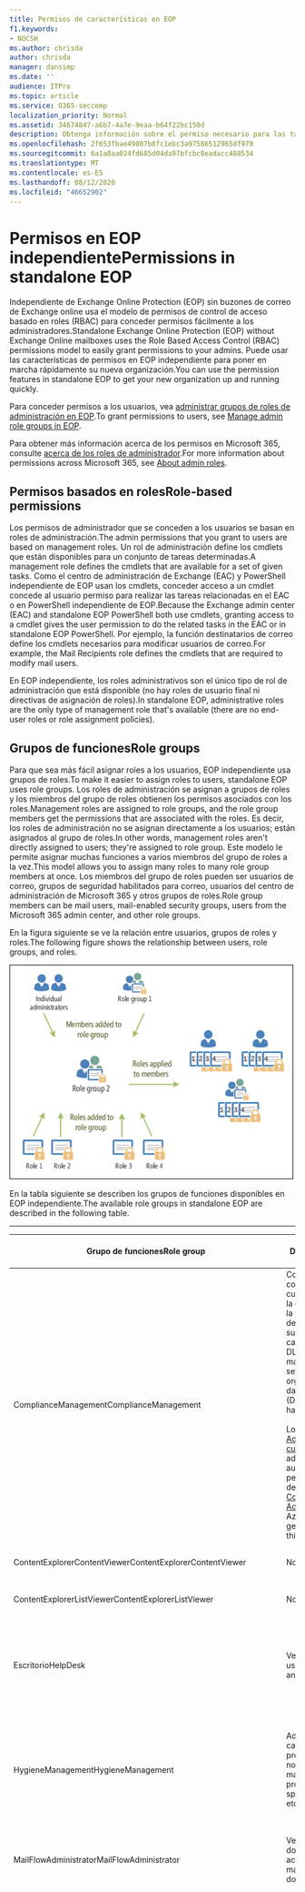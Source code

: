 ```yaml
---
title: Permisos de características en EOP
f1.keywords:
- NOCSH
ms.author: chrisda
author: chrisda
manager: dansimp
ms.date: ''
audience: ITPro
ms.topic: article
ms.service: O365-seccomp
localization_priority: Normal
ms.assetid: 34674847-a6b7-4a7e-9eaa-b64f22bc150d
description: Obtenga información sobre el permiso necesario para las tareas de la protección independiente de Exchange Online
ms.openlocfilehash: 2f653fbae49087b8fc1ebc3a97586512965df970
ms.sourcegitcommit: 6a1a8aa024fd685d04da97bfcbc8eadacc488534
ms.translationtype: MT
ms.contentlocale: es-ES
ms.lasthandoff: 08/12/2020
ms.locfileid: "46652902"
---
```

# <a name="permissions-in-standalone-eop"></a><span data-ttu-id="bda64-103">Permisos en EOP independiente</span><span class="sxs-lookup"><span data-stu-id="bda64-103">Permissions in standalone EOP</span></span>

<span data-ttu-id="bda64-104">Independiente de Exchange Online Protection (EOP) sin buzones de correo de Exchange online usa el modelo de permisos de control de acceso basado en roles (RBAC) para conceder permisos fácilmente a los administradores.</span><span class="sxs-lookup"><span data-stu-id="bda64-104">Standalone Exchange Online Protection (EOP) without Exchange Online mailboxes uses the Role Based Access Control (RBAC) permissions model to easily grant permissions to your admins.</span></span> <span data-ttu-id="bda64-105">Puede usar las características de permisos en EOP independiente para poner en marcha rápidamente su nueva organización.</span><span class="sxs-lookup"><span data-stu-id="bda64-105">You can use the permission features in standalone EOP to get your new organization up and running quickly.</span></span>

<span data-ttu-id="bda64-106">Para conceder permisos a los usuarios, vea [administrar grupos de roles de administración en EOP](manage-admin-role-group-permissions-in-eop.md).</span><span class="sxs-lookup"><span data-stu-id="bda64-106">To grant permissions to users, see [Manage admin role groups in EOP](manage-admin-role-group-permissions-in-eop.md).</span></span>

<span data-ttu-id="bda64-107">Para obtener más información acerca de los permisos en Microsoft 365, consulte [acerca de los roles de administrador](https://docs.microsoft.com/microsoft-365/admin/add-users/about-admin-roles).</span><span class="sxs-lookup"><span data-stu-id="bda64-107">For more information about permissions across Microsoft 365, see [About admin roles](https://docs.microsoft.com/microsoft-365/admin/add-users/about-admin-roles).</span></span>

## <a name="role-based-permissions"></a><span data-ttu-id="bda64-108">Permisos basados en roles</span><span class="sxs-lookup"><span data-stu-id="bda64-108">Role-based permissions</span></span>

<span data-ttu-id="bda64-109">Los permisos de administrador que se conceden a los usuarios se basan en roles de administración.</span><span class="sxs-lookup"><span data-stu-id="bda64-109">The admin permissions that you grant to users are based on management roles.</span></span> <span data-ttu-id="bda64-110">Un rol de administración define los cmdlets que están disponibles para un conjunto de tareas determinadas.</span><span class="sxs-lookup"><span data-stu-id="bda64-110">A management role defines the cmdlets that are available for a set of given tasks.</span></span> <span data-ttu-id="bda64-111">Como el centro de administración de Exchange (EAC) y PowerShell independiente de EOP usan los cmdlets, conceder acceso a un cmdlet concede al usuario permiso para realizar las tareas relacionadas en el EAC o en PowerShell independiente de EOP.</span><span class="sxs-lookup"><span data-stu-id="bda64-111">Because the Exchange admin center (EAC) and standalone EOP PowerShell both use cmdlets, granting access to a cmdlet gives the user permission to do the related tasks in the EAC or in standalone EOP PowerShell.</span></span> <span data-ttu-id="bda64-112">Por ejemplo, la función destinatarios de correo define los cmdlets necesarios para modificar usuarios de correo.</span><span class="sxs-lookup"><span data-stu-id="bda64-112">For example, the Mail Recipients role defines the cmdlets that are required to modify mail users.</span></span>

<span data-ttu-id="bda64-113">En EOP independiente, los roles administrativos son el único tipo de rol de administración que está disponible (no hay roles de usuario final ni directivas de asignación de roles).</span><span class="sxs-lookup"><span data-stu-id="bda64-113">In standalone EOP, administrative roles are the only type of management role that's available (there are no end-user roles or role assignment policies).</span></span>

## <a name="role-groups"></a><span data-ttu-id="bda64-114">Grupos de funciones</span><span class="sxs-lookup"><span data-stu-id="bda64-114">Role groups</span></span>

<span data-ttu-id="bda64-115">Para que sea más fácil asignar roles a los usuarios, EOP independiente usa grupos de roles.</span><span class="sxs-lookup"><span data-stu-id="bda64-115">To make it easier to assign roles to users, standalone EOP uses role groups.</span></span> <span data-ttu-id="bda64-116">Los roles de administración se asignan a grupos de roles y los miembros del grupo de roles obtienen los permisos asociados con los roles.</span><span class="sxs-lookup"><span data-stu-id="bda64-116">Management roles are assigned to role groups, and the role group members get the permissions that are associated with the roles.</span></span> <span data-ttu-id="bda64-117">Es decir, los roles de administración no se asignan directamente a los usuarios; están asignados al grupo de roles.</span><span class="sxs-lookup"><span data-stu-id="bda64-117">In other words, management roles aren't directly assigned to users; they're assigned to role group.</span></span> <span data-ttu-id="bda64-118">Este modelo le permite asignar muchas funciones a varios miembros del grupo de roles a la vez.</span><span class="sxs-lookup"><span data-stu-id="bda64-118">This model allows you to assign many roles to many role group members at once.</span></span> <span data-ttu-id="bda64-119">Los miembros del grupo de roles pueden ser usuarios de correo, grupos de seguridad habilitados para correo, usuarios del centro de administración de Microsoft 365 y otros grupos de roles.</span><span class="sxs-lookup"><span data-stu-id="bda64-119">Role group members can be mail users, mail-enabled security groups, users from the Microsoft 365 admin center, and other role groups.</span></span>

<span data-ttu-id="bda64-120">En la figura siguiente se ve la relación entre usuarios, grupos de roles y roles.</span><span class="sxs-lookup"><span data-stu-id="bda64-120">The following figure shows the relationship between users, role groups, and roles.</span></span>

![Rol, relación de los miembros y grupo de roles](../../media/ITPro_Security_RBAC_EXO_SimplifiedRoleGroupRelationship.png)

<span data-ttu-id="bda64-122">En la tabla siguiente se describen los grupos de funciones disponibles en EOP independiente.</span><span class="sxs-lookup"><span data-stu-id="bda64-122">The available role groups in standalone EOP are described in the following table.</span></span>

****

|<span data-ttu-id="bda64-123">Grupo de funciones</span><span class="sxs-lookup"><span data-stu-id="bda64-123">Role group</span></span>|<span data-ttu-id="bda64-124">Description</span><span class="sxs-lookup"><span data-stu-id="bda64-124">Description</span></span>|<span data-ttu-id="bda64-125">Roles predeterminados asignados</span><span class="sxs-lookup"><span data-stu-id="bda64-125">Default roles assigned</span></span>|
|---|---|---|
|<span data-ttu-id="bda64-126">ComplianceManagement</span><span class="sxs-lookup"><span data-stu-id="bda64-126">ComplianceManagement</span></span>|<span data-ttu-id="bda64-127">Configure y administre la configuración de cumplimiento dentro de la organización, incluida la prevención de pérdida de datos (DLP) si la suscripción tiene capacidades de DLP.</span><span class="sxs-lookup"><span data-stu-id="bda64-127">Configure and manage compliance settings within the organization, including data loss prevention (DLP) if your subscription has DLP capabilities.</span></span> <br/><br/> <span data-ttu-id="bda64-128">Los miembros del rol de [Administrador de cumplimiento](https://docs.microsoft.com/azure/active-directory/users-groups-roles/directory-assign-admin-roles#compliance-administrator) en Azure ad obtienen automáticamente los permisos de este grupo de roles.</span><span class="sxs-lookup"><span data-stu-id="bda64-128">Members of the [Compliance Administrator](https://docs.microsoft.com/azure/active-directory/users-groups-roles/directory-assign-admin-roles#compliance-administrator) role in Azure AD automatically get the permissions of this role group.</span></span>|<span data-ttu-id="bda64-129">Registros de auditoría</span><span class="sxs-lookup"><span data-stu-id="bda64-129">Audit Logs</span></span> <br/><br/> <span data-ttu-id="bda64-130">Administración de cumplimiento</span><span class="sxs-lookup"><span data-stu-id="bda64-130">Compliance Administration</span></span> <br/><br/> <span data-ttu-id="bda64-131">Information Rights Management</span><span class="sxs-lookup"><span data-stu-id="bda64-131">Information Rights Management</span></span> <br/><br/> <span data-ttu-id="bda64-132">Administración de retención</span><span class="sxs-lookup"><span data-stu-id="bda64-132">Retention Management</span></span> <br/><br/> <span data-ttu-id="bda64-133">Registros de auditoría de solo vista</span><span class="sxs-lookup"><span data-stu-id="bda64-133">View-Only Audit Logs</span></span> <br/><br/> <span data-ttu-id="bda64-134">Configuración con permiso de vista</span><span class="sxs-lookup"><span data-stu-id="bda64-134">View-Only Configuration</span></span> <br/><br/> <span data-ttu-id="bda64-135">Destinatarios con permiso de vista</span><span class="sxs-lookup"><span data-stu-id="bda64-135">View-Only Recipients</span></span>|
|<span data-ttu-id="bda64-136">ContentExplorerContentViewer</span><span class="sxs-lookup"><span data-stu-id="bda64-136">ContentExplorerContentViewer</span></span>|<span data-ttu-id="bda64-137">No se usa.</span><span class="sxs-lookup"><span data-stu-id="bda64-137">Not used.</span></span>|<span data-ttu-id="bda64-138">Visor de contenido de clasificación de datos</span><span class="sxs-lookup"><span data-stu-id="bda64-138">Data Classification Content Viewer</span></span>|
|<span data-ttu-id="bda64-139">ContentExplorerListViewer</span><span class="sxs-lookup"><span data-stu-id="bda64-139">ContentExplorerListViewer</span></span>|<span data-ttu-id="bda64-140">No se usa.</span><span class="sxs-lookup"><span data-stu-id="bda64-140">Not used.</span></span>|<span data-ttu-id="bda64-141">Visor de lista de clasificación de datos</span><span class="sxs-lookup"><span data-stu-id="bda64-141">Data Classification List Viewer</span></span>|
|<span data-ttu-id="bda64-142">Escritorio</span><span class="sxs-lookup"><span data-stu-id="bda64-142">HelpDesk</span></span>|<span data-ttu-id="bda64-143">Ver y administrar usuarios de correo.</span><span class="sxs-lookup"><span data-stu-id="bda64-143">View and manage mail users.</span></span>|<span data-ttu-id="bda64-144">Restablecer contraseña</span><span class="sxs-lookup"><span data-stu-id="bda64-144">Reset Password</span></span> <br/><br/> <span data-ttu-id="bda64-145">Opciones de usuario</span><span class="sxs-lookup"><span data-stu-id="bda64-145">User Options</span></span> <br/><br/> <span data-ttu-id="bda64-146">Destinatarios con permiso de vista</span><span class="sxs-lookup"><span data-stu-id="bda64-146">View-Only Recipients</span></span>|
|<span data-ttu-id="bda64-147">HygieneManagement</span><span class="sxs-lookup"><span data-stu-id="bda64-147">HygieneManagement</span></span>|<span data-ttu-id="bda64-148">Administrar las características de protección (contra correo no deseado, anti-malware, etc.).</span><span class="sxs-lookup"><span data-stu-id="bda64-148">Manage protection features (anti-spam, anti-malware, etc.).</span></span>|<span data-ttu-id="bda64-149">Higiene del transporte</span><span class="sxs-lookup"><span data-stu-id="bda64-149">Transport Hygiene</span></span> <br/><br/> <span data-ttu-id="bda64-150">Configuración con permiso de vista</span><span class="sxs-lookup"><span data-stu-id="bda64-150">View-Only Configuration</span></span> <br/><br/> <span data-ttu-id="bda64-151">Destinatarios con permiso de vista</span><span class="sxs-lookup"><span data-stu-id="bda64-151">View-Only Recipients</span></span>|
|<span data-ttu-id="bda64-152">MailFlowAdministrator</span><span class="sxs-lookup"><span data-stu-id="bda64-152">MailFlowAdministrator</span></span>|<span data-ttu-id="bda64-153">Ver y administrar los dominios y conectores aceptados</span><span class="sxs-lookup"><span data-stu-id="bda64-153">View and manage accepted domains and connectors</span></span>|<span data-ttu-id="bda64-154">Dominios remotos y aceptados</span><span class="sxs-lookup"><span data-stu-id="bda64-154">Remote and Accepted Domains</span></span> <br/><br/> <span data-ttu-id="bda64-155">Destinatarios con permiso de vista</span><span class="sxs-lookup"><span data-stu-id="bda64-155">View-Only Recipients</span></span>|
|<span data-ttu-id="bda64-156">OrganizationManagement</span><span class="sxs-lookup"><span data-stu-id="bda64-156">OrganizationManagement</span></span>|<span data-ttu-id="bda64-157">Acceso de administrador a toda la organización y la capacidad de realizar casi cualquier tarea.</span><span class="sxs-lookup"><span data-stu-id="bda64-157">Admin access to the entire organization and the ability to perform almost any task.</span></span> <br/><br/> <span data-ttu-id="bda64-158">Los miembros del rol de [administrador global](https://docs.microsoft.com/azure/active-directory/users-groups-roles/directory-assign-admin-roles#global-administrator--company-administrator) de Azure ad obtienen automáticamente los permisos de este grupo de roles.</span><span class="sxs-lookup"><span data-stu-id="bda64-158">Members of the [Global Administrator](https://docs.microsoft.com/azure/active-directory/users-groups-roles/directory-assign-admin-roles#global-administrator--company-administrator) role in Azure AD automatically get the permissions of this role group.</span></span> <br/><br/> <span data-ttu-id="bda64-159">**Importante**: dado que el grupo de roles OrganizationManagement es un rol eficaz, solo los usuarios que realicen tareas administrativas de nivel organizativa deben ser miembros de este grupo de roles.</span><span class="sxs-lookup"><span data-stu-id="bda64-159">**Important**: Because the OrganizationManagement role group is a powerful role, only users that perform organizational-level administrative tasks should be members of this role group.</span></span>|<span data-ttu-id="bda64-160">AntiMalware</span><span class="sxs-lookup"><span data-stu-id="bda64-160">AntiMalware</span></span> <br/><br/> <span data-ttu-id="bda64-161">Anti</span><span class="sxs-lookup"><span data-stu-id="bda64-161">AntiSpam</span></span> <br/><br/> <span data-ttu-id="bda64-162">Registros de auditoría</span><span class="sxs-lookup"><span data-stu-id="bda64-162">Audit Logs</span></span> <br/><br/> <span data-ttu-id="bda64-163">Administrador de cumplimiento</span><span class="sxs-lookup"><span data-stu-id="bda64-163">Compliance Administrator</span></span> <br/><br/> <span data-ttu-id="bda64-164">Grupos de distribución dinámicos</span><span class="sxs-lookup"><span data-stu-id="bda64-164">Distribution Groups</span></span> <br/><br/> <span data-ttu-id="bda64-165">Information Rights Management</span><span class="sxs-lookup"><span data-stu-id="bda64-165">Information Rights Management</span></span> <br/><br/> <span data-ttu-id="bda64-166">Creación de destinatario de correo</span><span class="sxs-lookup"><span data-stu-id="bda64-166">Mail Recipient Creation</span></span> <br/><br/> <span data-ttu-id="bda64-167">Destinatarios de correo</span><span class="sxs-lookup"><span data-stu-id="bda64-167">Mail Recipients</span></span> <br/><br/> <span data-ttu-id="bda64-168">Seguimiento de mensajes</span><span class="sxs-lookup"><span data-stu-id="bda64-168">Message Tracking</span></span> <br/><br/> <span data-ttu-id="bda64-169">Migración</span><span class="sxs-lookup"><span data-stu-id="bda64-169">Migration</span></span> <br/><br/> <span data-ttu-id="bda64-170">Acceso de clientes de la organización</span><span class="sxs-lookup"><span data-stu-id="bda64-170">Organization Client Access</span></span> <br/><br/> <span data-ttu-id="bda64-171">Configuración de la organización</span><span class="sxs-lookup"><span data-stu-id="bda64-171">Organization Configuration</span></span> <br/><br/> <span data-ttu-id="bda64-172">Configuración de transporte de la organización</span><span class="sxs-lookup"><span data-stu-id="bda64-172">Organization Transport Settings</span></span> <br/><br/> <span data-ttu-id="bda64-173">Quarantine</span><span class="sxs-lookup"><span data-stu-id="bda64-173">Quarantine</span></span> <br/><br/> <span data-ttu-id="bda64-174">Directivas de destinatarios</span><span class="sxs-lookup"><span data-stu-id="bda64-174">Recipient Policies</span></span> <br/><br/> <span data-ttu-id="bda64-175">Dominios remotos y aceptados</span><span class="sxs-lookup"><span data-stu-id="bda64-175">Remote and Accepted Domains</span></span> <br/><br/> <span data-ttu-id="bda64-176">Restablecer contraseña</span><span class="sxs-lookup"><span data-stu-id="bda64-176">Reset Password</span></span> <br/><br/> <span data-ttu-id="bda64-177">Administración de retención</span><span class="sxs-lookup"><span data-stu-id="bda64-177">Retention Management</span></span> <br/><br/> <span data-ttu-id="bda64-178">Administración de funciones</span><span class="sxs-lookup"><span data-stu-id="bda64-178">Role Management</span></span> <br/><br/> <span data-ttu-id="bda64-179">Administrador de seguridad</span><span class="sxs-lookup"><span data-stu-id="bda64-179">Security Administrator</span></span> <br/><br/> <span data-ttu-id="bda64-180">Creación y pertenencia a grupos de seguridad</span><span class="sxs-lookup"><span data-stu-id="bda64-180">Security Group Creation and Membership</span></span> <br/><br/> <span data-ttu-id="bda64-181">Lector de seguridad</span><span class="sxs-lookup"><span data-stu-id="bda64-181">Security Reader</span></span> <br/><br/> <span data-ttu-id="bda64-182">Administrador de la etiqueta de confidencialidad</span><span class="sxs-lookup"><span data-stu-id="bda64-182">Sensitivity Label Administrator</span></span> <br/><br/> <span data-ttu-id="bda64-183">Supervisión</span><span class="sxs-lookup"><span data-stu-id="bda64-183">Supervision</span></span> <br/><br/> <span data-ttu-id="bda64-184">Higiene del transporte</span><span class="sxs-lookup"><span data-stu-id="bda64-184">Transport Hygiene</span></span> <br/><br/> <span data-ttu-id="bda64-185">Reglas de transporte</span><span class="sxs-lookup"><span data-stu-id="bda64-185">Transport Rules</span></span> <br/><br/> <span data-ttu-id="bda64-186">Opciones de usuario</span><span class="sxs-lookup"><span data-stu-id="bda64-186">User Options</span></span> <br/><br/> <span data-ttu-id="bda64-187">Antimalware solo de vista</span><span class="sxs-lookup"><span data-stu-id="bda64-187">View-Only AntiMalware</span></span> <br/><br/> <span data-ttu-id="bda64-188">Correo no deseado de solo vista</span><span class="sxs-lookup"><span data-stu-id="bda64-188">View-Only AntiSpam</span></span> <br/><br/> <span data-ttu-id="bda64-189">Registros de auditoría de solo vista</span><span class="sxs-lookup"><span data-stu-id="bda64-189">View-Only Audit Logs</span></span> <br/><br/> <span data-ttu-id="bda64-190">Configuración con permiso de vista</span><span class="sxs-lookup"><span data-stu-id="bda64-190">View-Only Configuration</span></span> <br/><br/> <span data-ttu-id="bda64-191">Cuarentena de solo vista</span><span class="sxs-lookup"><span data-stu-id="bda64-191">View-Only Quarantine</span></span> <br/><br/> <span data-ttu-id="bda64-192">Destinatarios con permiso de vista</span><span class="sxs-lookup"><span data-stu-id="bda64-192">View-Only Recipients</span></span> <br/><br/> <span data-ttu-id="bda64-193">Inteligencia sobre amenazas de solo vista</span><span class="sxs-lookup"><span data-stu-id="bda64-193">View-Only Threat Intelligence</span></span>|
|<span data-ttu-id="bda64-194">QuarantineAdministrator</span><span class="sxs-lookup"><span data-stu-id="bda64-194">QuarantineAdministrator</span></span>|<span data-ttu-id="bda64-195">Administrar los mensajes en cuarentena para todos los destinatarios.</span><span class="sxs-lookup"><span data-stu-id="bda64-195">Manage quarantined messages for all recipients.</span></span>|<span data-ttu-id="bda64-196">Quarantine</span><span class="sxs-lookup"><span data-stu-id="bda64-196">Quarantine</span></span>|
|<span data-ttu-id="bda64-197">RecipientManagement</span><span class="sxs-lookup"><span data-stu-id="bda64-197">RecipientManagement</span></span>|<span data-ttu-id="bda64-198">Crear, administrar y quitar objetos de destinatarios en la organización.</span><span class="sxs-lookup"><span data-stu-id="bda64-198">Create, manage, and remove recipient objects in the organization.</span></span>|<span data-ttu-id="bda64-199">Grupos de distribución dinámicos</span><span class="sxs-lookup"><span data-stu-id="bda64-199">Distribution Groups</span></span> <br/><br/> <span data-ttu-id="bda64-200">Creación de destinatario de correo</span><span class="sxs-lookup"><span data-stu-id="bda64-200">Mail Recipient Creation</span></span> <br/><br/> <span data-ttu-id="bda64-201">Destinatarios de correo</span><span class="sxs-lookup"><span data-stu-id="bda64-201">Mail Recipients</span></span> <br/><br/> <span data-ttu-id="bda64-202">Seguimiento de mensajes</span><span class="sxs-lookup"><span data-stu-id="bda64-202">Message Tracking</span></span> <br/><br/> <span data-ttu-id="bda64-203">Migración</span><span class="sxs-lookup"><span data-stu-id="bda64-203">Migration</span></span> <br/><br/> <span data-ttu-id="bda64-204">Directivas de destinatarios</span><span class="sxs-lookup"><span data-stu-id="bda64-204">Recipient Policies</span></span> <br/><br/> <span data-ttu-id="bda64-205">Restablecer contraseña</span><span class="sxs-lookup"><span data-stu-id="bda64-205">Reset Password</span></span>|
|<span data-ttu-id="bda64-206">RecordsManagement</span><span class="sxs-lookup"><span data-stu-id="bda64-206">RecordsManagement</span></span>|<span data-ttu-id="bda64-207">Configure las características de cumplimiento, como las etiquetas de directiva de retención, las clasificaciones de mensajes y las reglas de flujo de correo (también conocidas como reglas de transporte).</span><span class="sxs-lookup"><span data-stu-id="bda64-207">Configure compliance features, such as retention policy tags, message classifications, and mail flow rules (also known as transport rules).</span></span>|<span data-ttu-id="bda64-208">Seguimiento de mensajes</span><span class="sxs-lookup"><span data-stu-id="bda64-208">Message Tracking</span></span> <br/><br/> <span data-ttu-id="bda64-209">Administración de retención</span><span class="sxs-lookup"><span data-stu-id="bda64-209">Retention Management</span></span> <br/><br/> <span data-ttu-id="bda64-210">Reglas de transporte</span><span class="sxs-lookup"><span data-stu-id="bda64-210">Transport Rules</span></span>|
|<span data-ttu-id="bda64-211">SecurityAdministrator</span><span class="sxs-lookup"><span data-stu-id="bda64-211">SecurityAdministrator</span></span>|<span data-ttu-id="bda64-212">Configure todos los aspectos de la protección de la organización (contra correo electrónico no deseado, antimalware, contra la suplantación de identidad, cuarentena, etc.).</span><span class="sxs-lookup"><span data-stu-id="bda64-212">Configure all aspects of protection in the organization (anti-spam, anti-malware, anti-spoofing, quarantine, etc.).</span></span> <br/><br/> <span data-ttu-id="bda64-213">Los miembros del rol de [Administrador de seguridad](https://docs.microsoft.com/azure/active-directory/users-groups-roles/directory-assign-admin-roles#security-administrator) en Azure ad obtienen automáticamente los permisos de este grupo de roles.</span><span class="sxs-lookup"><span data-stu-id="bda64-213">Members of the [Security Administrator](https://docs.microsoft.com/azure/active-directory/users-groups-roles/directory-assign-admin-roles#security-administrator) role in Azure AD automatically get the permissions of this role group.</span></span>|<span data-ttu-id="bda64-214">AntiMalware</span><span class="sxs-lookup"><span data-stu-id="bda64-214">AntiMalware</span></span> <br/><br/> <span data-ttu-id="bda64-215">Anti</span><span class="sxs-lookup"><span data-stu-id="bda64-215">AntiSpam</span></span> <br/><br/> <span data-ttu-id="bda64-216">Registros de auditoría</span><span class="sxs-lookup"><span data-stu-id="bda64-216">Audit Logs</span></span> <br/><br/> <span data-ttu-id="bda64-217">Quarantine</span><span class="sxs-lookup"><span data-stu-id="bda64-217">Quarantine</span></span> <br/><br/> <span data-ttu-id="bda64-218">Administrador de seguridad</span><span class="sxs-lookup"><span data-stu-id="bda64-218">Security Administrator</span></span> <br/><br/> <span data-ttu-id="bda64-219">Administrador de la etiqueta de confidencialidad</span><span class="sxs-lookup"><span data-stu-id="bda64-219">Sensitivity Label Administrator</span></span> <br/><br/> <span data-ttu-id="bda64-220">Antimalware solo de vista</span><span class="sxs-lookup"><span data-stu-id="bda64-220">View-Only AntiMalware</span></span> <br/><br/> <span data-ttu-id="bda64-221">Correo no deseado de solo vista</span><span class="sxs-lookup"><span data-stu-id="bda64-221">View-Only AntiSpam</span></span> <br/><br/> <span data-ttu-id="bda64-222">Registros de auditoría de solo vista</span><span class="sxs-lookup"><span data-stu-id="bda64-222">View-Only Audit Logs</span></span> <br/><br/> <span data-ttu-id="bda64-223">Cuarentena de solo vista</span><span class="sxs-lookup"><span data-stu-id="bda64-223">View-Only Quarantine</span></span> <br/><br/> <span data-ttu-id="bda64-224">Inteligencia sobre amenazas de solo vista</span><span class="sxs-lookup"><span data-stu-id="bda64-224">View-Only Threat Intelligence</span></span>|
|<span data-ttu-id="bda64-225">SecurityReader</span><span class="sxs-lookup"><span data-stu-id="bda64-225">SecurityReader</span></span>|<span data-ttu-id="bda64-226">Acceso de solo lectura a todos los aspectos de la protección de la organización (contra correo electrónico no deseado, antimalware, contra la suplantación de identidad, cuarentena, etc.).</span><span class="sxs-lookup"><span data-stu-id="bda64-226">View-only access to all aspects of protection in the organization (anti-spam, anti-malware, anti-spoofing, quarantine, etc.).</span></span> <br/><br/> <span data-ttu-id="bda64-227">Los miembros del rol de [lector de seguridad](https://docs.microsoft.com/azure/active-directory/users-groups-roles/directory-assign-admin-roles#security-reader) en Azure ad obtienen automáticamente los permisos de este grupo de roles.</span><span class="sxs-lookup"><span data-stu-id="bda64-227">Members of the [Security Reader](https://docs.microsoft.com/azure/active-directory/users-groups-roles/directory-assign-admin-roles#security-reader) role in Azure AD automatically get the permissions of this role group.</span></span>|<span data-ttu-id="bda64-228">Lector de seguridad</span><span class="sxs-lookup"><span data-stu-id="bda64-228">Security Reader</span></span> <br/><br/> <span data-ttu-id="bda64-229">Antimalware solo de vista</span><span class="sxs-lookup"><span data-stu-id="bda64-229">View-Only AntiMalware</span></span> <br/><br/> <span data-ttu-id="bda64-230">Correo no deseado de solo vista</span><span class="sxs-lookup"><span data-stu-id="bda64-230">View-Only AntiSpam</span></span> <br/><br/> <span data-ttu-id="bda64-231">Cuarentena de solo vista</span><span class="sxs-lookup"><span data-stu-id="bda64-231">View-Only Quarantine</span></span> <br/><br/> <span data-ttu-id="bda64-232">Inteligencia sobre amenazas de solo vista</span><span class="sxs-lookup"><span data-stu-id="bda64-232">View-Only Threat Intelligence</span></span>|
|<span data-ttu-id="bda64-233">TenantAdmins</span><span class="sxs-lookup"><span data-stu-id="bda64-233">TenantAdmins</span></span>|<span data-ttu-id="bda64-234">La pertenencia a este grupo de roles se sincroniza entre los servicios y se administra de forma centralizada.</span><span class="sxs-lookup"><span data-stu-id="bda64-234">Membership in this role group is synchronized across services and managed centrally.</span></span> <span data-ttu-id="bda64-235">De forma predeterminada, este grupo de roles no tiene asignado ningún rol.</span><span class="sxs-lookup"><span data-stu-id="bda64-235">By default, this role group is not assigned any roles.</span></span> <span data-ttu-id="bda64-236">Sin embargo, será miembro del grupo de roles de administración de la organización y heredará dichos permisos.</span><span class="sxs-lookup"><span data-stu-id="bda64-236">However, it will be a member of the Organization Management role group and will inherit those permissions.</span></span>|<span data-ttu-id="bda64-237">ninguno</span><span class="sxs-lookup"><span data-stu-id="bda64-237">none</span></span>|
|<span data-ttu-id="bda64-238">ViewOnlyOrganizationManagement</span><span class="sxs-lookup"><span data-stu-id="bda64-238">ViewOnlyOrganizationManagement</span></span>|<span data-ttu-id="bda64-239">Ver los objetos de destinatarios, de protección y de configuración, así como sus propiedades en la organización.</span><span class="sxs-lookup"><span data-stu-id="bda64-239">View recipient, protection, and configuration objects and their properties in the organization.</span></span>|<span data-ttu-id="bda64-240">Administrador de cumplimiento</span><span class="sxs-lookup"><span data-stu-id="bda64-240">Compliance Administrator</span></span> <br/><br/> <span data-ttu-id="bda64-241">Administrador de seguridad</span><span class="sxs-lookup"><span data-stu-id="bda64-241">Security Administrator</span></span> <br/><br/> <span data-ttu-id="bda64-242">Lector de seguridad</span><span class="sxs-lookup"><span data-stu-id="bda64-242">Security Reader</span></span> <br/><br/> <span data-ttu-id="bda64-243">Administrador de la etiqueta de confidencialidad</span><span class="sxs-lookup"><span data-stu-id="bda64-243">Sensitivity Label Administrator</span></span> <br/><br/> <span data-ttu-id="bda64-244">Configuración con permiso de vista</span><span class="sxs-lookup"><span data-stu-id="bda64-244">View-Only Configuration</span></span> <br/><br/> <span data-ttu-id="bda64-245">Destinatarios con permiso de vista</span><span class="sxs-lookup"><span data-stu-id="bda64-245">View-Only Recipients</span></span>|
|

<span data-ttu-id="bda64-246">Si trabaja en una organización pequeña que tiene solo unos pocos administradores, es posible que necesite agregar esos usuarios al grupo de roles de administración de la organización únicamente y que nunca necesite usar los otros grupos de roles.</span><span class="sxs-lookup"><span data-stu-id="bda64-246">If you work in a small organization that has only a few admins, you might need to add those users to the Organization Management role group only, and you may never need to use the other role groups.</span></span> <span data-ttu-id="bda64-247">Si trabaja en una organización de mayor tamaño, es posible que tenga administradores que realicen tareas específicas, como la configuración de destinatarios.</span><span class="sxs-lookup"><span data-stu-id="bda64-247">If you work in a larger organization, you might have admins who perform specific tasks, such as recipient configuration.</span></span> <span data-ttu-id="bda64-248">En esos casos, puede Agregar un administrador al grupo de roles de administración de destinatarios y otro administrador al grupo de roles de administración de la organización.</span><span class="sxs-lookup"><span data-stu-id="bda64-248">In those cases, you might add one admin to the Recipient Management role group, and another admin to the Organization Management role group.</span></span> <span data-ttu-id="bda64-249">A continuación, estos administradores pueden administrar áreas específicas, pero no tienen permisos para administrar áreas de las que no son responsables.</span><span class="sxs-lookup"><span data-stu-id="bda64-249">Those admins can then manage their specific areas, but they won't have permissions to manage areas they're not responsible for.</span></span>

<span data-ttu-id="bda64-250">Si los grupos de roles integrados de Exchange Online no coinciden con la función de trabajo de los administradores, puede crear grupos y agregarles roles.</span><span class="sxs-lookup"><span data-stu-id="bda64-250">If the built-in role groups in Exchange Online don't match the job function of your administrators, you can create role groups and add roles to them.</span></span> <span data-ttu-id="bda64-251">Para obtener más información, consulte [administrar grupos de roles en EOP independiente](manage-admin-role-group-permissions-in-eop.md).</span><span class="sxs-lookup"><span data-stu-id="bda64-251">For more information, see [Manage role groups in standalone EOP](manage-admin-role-group-permissions-in-eop.md).</span></span>

## <a name="roles"></a><span data-ttu-id="bda64-252">Roles</span><span class="sxs-lookup"><span data-stu-id="bda64-252">Roles</span></span>

<span data-ttu-id="bda64-253">En la tabla siguiente se describen los roles integrados que están disponibles en EOP independiente.</span><span class="sxs-lookup"><span data-stu-id="bda64-253">The built-in roles that are available in standalone EOP are described in the following table.</span></span>

****

|<span data-ttu-id="bda64-254">Función \* \*</span><span class="sxs-lookup"><span data-stu-id="bda64-254">Role\*\*</span></span>|<span data-ttu-id="bda64-255">Description</span><span class="sxs-lookup"><span data-stu-id="bda64-255">Description</span></span>|<span data-ttu-id="bda64-256">Asignaciones de grupo de roles predeterminadas</span><span class="sxs-lookup"><span data-stu-id="bda64-256">Default role group assignments</span></span>|
|---|---|---|
|<span data-ttu-id="bda64-257">AntiMalware</span><span class="sxs-lookup"><span data-stu-id="bda64-257">AntiMalware</span></span>|<span data-ttu-id="bda64-258">Permite ver y modificar la configuración y los informes de las características antimalware.</span><span class="sxs-lookup"><span data-stu-id="bda64-258">View and modify the configuration and reports for anti-malware features.</span></span>|<span data-ttu-id="bda64-259">OrganizationManagement</span><span class="sxs-lookup"><span data-stu-id="bda64-259">OrganizationManagement</span></span> <br/><br/> <span data-ttu-id="bda64-260">SecurityAdministrator</span><span class="sxs-lookup"><span data-stu-id="bda64-260">SecurityAdministrator</span></span>|
|<span data-ttu-id="bda64-261">Anti</span><span class="sxs-lookup"><span data-stu-id="bda64-261">AntiSpam</span></span>|<span data-ttu-id="bda64-262">Permite ver y modificar la configuración y los informes de las características contra correo no deseado.</span><span class="sxs-lookup"><span data-stu-id="bda64-262">View and modify the configuration and reports for anti-spam features.</span></span>|<span data-ttu-id="bda64-263">OrganizationManagement</span><span class="sxs-lookup"><span data-stu-id="bda64-263">OrganizationManagement</span></span> <br/><br/> <span data-ttu-id="bda64-264">SecurityAdministrator</span><span class="sxs-lookup"><span data-stu-id="bda64-264">SecurityAdministrator</span></span>|
|<span data-ttu-id="bda64-265">Registros de auditoría</span><span class="sxs-lookup"><span data-stu-id="bda64-265">Audit Logs</span></span>|<span data-ttu-id="bda64-266">Busque en el registro de auditoría de administrador y vea los resultados.</span><span class="sxs-lookup"><span data-stu-id="bda64-266">Search the administrator audit log and view the results.</span></span>|<span data-ttu-id="bda64-267">ComplianceManagement</span><span class="sxs-lookup"><span data-stu-id="bda64-267">ComplianceManagement</span></span> <br/><br/> <span data-ttu-id="bda64-268">OrganizationManagement</span><span class="sxs-lookup"><span data-stu-id="bda64-268">OrganizationManagement</span></span> <br/><br/> <span data-ttu-id="bda64-269">SecurityAdministrator</span><span class="sxs-lookup"><span data-stu-id="bda64-269">SecurityAdministrator</span></span>|
|<span data-ttu-id="bda64-270">Administrador de cumplimiento<sup>\*</sup></span><span class="sxs-lookup"><span data-stu-id="bda64-270">Compliance Administrator<sup>\*</sup></span></span>||<span data-ttu-id="bda64-271">ComplianceManagement</span><span class="sxs-lookup"><span data-stu-id="bda64-271">ComplianceManagement</span></span> <br/><br/> <span data-ttu-id="bda64-272">OrganizationManagement</span><span class="sxs-lookup"><span data-stu-id="bda64-272">OrganizationManagement</span></span> <br/><br/> <span data-ttu-id="bda64-273">ViewOnlyOrganizationManagement</span><span class="sxs-lookup"><span data-stu-id="bda64-273">ViewOnlyOrganizationManagement</span></span>|
|<span data-ttu-id="bda64-274">Visor de contenido de clasificación de datos<sup>\*</sup></span><span class="sxs-lookup"><span data-stu-id="bda64-274">Data Classification Content Viewer<sup>\*</sup></span></span>||<span data-ttu-id="bda64-275">ContentExplorerContentViewer</span><span class="sxs-lookup"><span data-stu-id="bda64-275">ContentExplorerContentViewer</span></span>|
|<span data-ttu-id="bda64-276">Visor de lista de clasificación de datos<sup>\*</sup></span><span class="sxs-lookup"><span data-stu-id="bda64-276">Data Classification List Viewer<sup>\*</sup></span></span>||
|<span data-ttu-id="bda64-277">Grupos de distribución dinámicos</span><span class="sxs-lookup"><span data-stu-id="bda64-277">Distribution Groups</span></span>|<span data-ttu-id="bda64-278">Cree y administre todos los grupos de distribución, los grupos de seguridad habilitados para correo y los miembros.</span><span class="sxs-lookup"><span data-stu-id="bda64-278">Create and manage all distribution groups, mail-enabled security groups, and members.</span></span>|<span data-ttu-id="bda64-279">OrganizationManagement</span><span class="sxs-lookup"><span data-stu-id="bda64-279">OrganizationManagement</span></span> <br/><br/> <span data-ttu-id="bda64-280">RecipientManagement</span><span class="sxs-lookup"><span data-stu-id="bda64-280">RecipientManagement</span></span>|
|<span data-ttu-id="bda64-281">Information Rights Management<sup>\*</sup></span><span class="sxs-lookup"><span data-stu-id="bda64-281">Information Rights Management<sup>\*</sup></span></span>||<span data-ttu-id="bda64-282">ComplianceManagement</span><span class="sxs-lookup"><span data-stu-id="bda64-282">ComplianceManagement</span></span> <br/><br/> <span data-ttu-id="bda64-283">OrganizationManagement</span><span class="sxs-lookup"><span data-stu-id="bda64-283">OrganizationManagement</span></span>|
|<span data-ttu-id="bda64-284">Creación de destinatario de correo</span><span class="sxs-lookup"><span data-stu-id="bda64-284">Mail Recipient Creation</span></span>|<span data-ttu-id="bda64-285">Crear y quitar usuarios de correo.</span><span class="sxs-lookup"><span data-stu-id="bda64-285">Create and remove mail users.</span></span>|<span data-ttu-id="bda64-286">OrganizationManagement</span><span class="sxs-lookup"><span data-stu-id="bda64-286">OrganizationManagement</span></span> <br/><br/> <span data-ttu-id="bda64-287">RecipientManagement</span><span class="sxs-lookup"><span data-stu-id="bda64-287">RecipientManagement</span></span>|
|<span data-ttu-id="bda64-288">Destinatarios de correo</span><span class="sxs-lookup"><span data-stu-id="bda64-288">Mail Recipients</span></span>|<span data-ttu-id="bda64-289">Modificar usuarios de correo existentes.</span><span class="sxs-lookup"><span data-stu-id="bda64-289">Modify existing mail users.</span></span>|<span data-ttu-id="bda64-290">OrganizationManagement</span><span class="sxs-lookup"><span data-stu-id="bda64-290">OrganizationManagement</span></span> <br/><br/> <span data-ttu-id="bda64-291">RecipientManagement</span><span class="sxs-lookup"><span data-stu-id="bda64-291">RecipientManagement</span></span>|
|<span data-ttu-id="bda64-292">Seguimiento de mensajes<sup>\*</sup></span><span class="sxs-lookup"><span data-stu-id="bda64-292">Message Tracking<sup>\*</sup></span></span>||<span data-ttu-id="bda64-293">OrganizationManagement</span><span class="sxs-lookup"><span data-stu-id="bda64-293">OrganizationManagement</span></span> <br/><br/> <span data-ttu-id="bda64-294">RecipientManagement</span><span class="sxs-lookup"><span data-stu-id="bda64-294">RecipientManagement</span></span> <br/><br/> <span data-ttu-id="bda64-295">Records Management</span><span class="sxs-lookup"><span data-stu-id="bda64-295">Records Management</span></span>|
|<span data-ttu-id="bda64-296">Migraciones<sup>\*</sup></span><span class="sxs-lookup"><span data-stu-id="bda64-296">Migration<sup>\*</sup></span></span>||<span data-ttu-id="bda64-297">OrganizationManagement</span><span class="sxs-lookup"><span data-stu-id="bda64-297">OrganizationManagement</span></span> <br/><br/> <span data-ttu-id="bda64-298">RecipientManagement</span><span class="sxs-lookup"><span data-stu-id="bda64-298">RecipientManagement</span></span>|
|<span data-ttu-id="bda64-299">MyBaseOptions</span><span class="sxs-lookup"><span data-stu-id="bda64-299">MyBaseOptions</span></span>|<span data-ttu-id="bda64-300">Permite a los usuarios ver sus propios mensajes en cuarentena.</span><span class="sxs-lookup"><span data-stu-id="bda64-300">Allows users to view their own quarantined messages.</span></span> <br/><br/> <span data-ttu-id="bda64-301">Este rol se asigna automáticamente a los usuarios y no se puede asignar manualmente.</span><span class="sxs-lookup"><span data-stu-id="bda64-301">This role is automatically assigned to users, and you can't assign it manually.</span></span>|<span data-ttu-id="bda64-302">ninguno</span><span class="sxs-lookup"><span data-stu-id="bda64-302">none</span></span>|
|<span data-ttu-id="bda64-303">Acceso de clientes de la organización<sup>\*</sup></span><span class="sxs-lookup"><span data-stu-id="bda64-303">Organization Client Access<sup>\*</sup></span></span>||<span data-ttu-id="bda64-304">OrganizationManagement</span><span class="sxs-lookup"><span data-stu-id="bda64-304">OrganizationManagement</span></span>|
|<span data-ttu-id="bda64-305">Configuración de la organización</span><span class="sxs-lookup"><span data-stu-id="bda64-305">Organization Configuration</span></span>|<span data-ttu-id="bda64-306">Ver informes.</span><span class="sxs-lookup"><span data-stu-id="bda64-306">View reports.</span></span>|<span data-ttu-id="bda64-307">OrganizationManagement</span><span class="sxs-lookup"><span data-stu-id="bda64-307">OrganizationManagement</span></span>|
|<span data-ttu-id="bda64-308">Configuración de transporte de la organización<sup>\*</sup></span><span class="sxs-lookup"><span data-stu-id="bda64-308">Organization Transport Settings<sup>\*</sup></span></span>||<span data-ttu-id="bda64-309">OrganizationManagement</span><span class="sxs-lookup"><span data-stu-id="bda64-309">OrganizationManagement</span></span>|
|<span data-ttu-id="bda64-310">Quarantine</span><span class="sxs-lookup"><span data-stu-id="bda64-310">Quarantine</span></span>|<span data-ttu-id="bda64-311">Administrar todos los tipos de mensajes en cuarentena para todos los destinatarios.</span><span class="sxs-lookup"><span data-stu-id="bda64-311">Manage all types of quarantined message for all recipients.</span></span>|<span data-ttu-id="bda64-312">OrganizationManagement</span><span class="sxs-lookup"><span data-stu-id="bda64-312">OrganizationManagement</span></span> <br/><br/> <span data-ttu-id="bda64-313">QuarantineAdministrator</span><span class="sxs-lookup"><span data-stu-id="bda64-313">QuarantineAdministrator</span></span> <br/><br/> <span data-ttu-id="bda64-314">SecurityAdministrator</span><span class="sxs-lookup"><span data-stu-id="bda64-314">SecurityAdministrator</span></span>|
|<span data-ttu-id="bda64-315">Directivas de destinatarios<sup>\*</sup></span><span class="sxs-lookup"><span data-stu-id="bda64-315">Recipient Policies<sup>\*</sup></span></span>||<span data-ttu-id="bda64-316">OrganizationManagement</span><span class="sxs-lookup"><span data-stu-id="bda64-316">OrganizationManagement</span></span> <br/><br/> <span data-ttu-id="bda64-317">RecipientManagement</span><span class="sxs-lookup"><span data-stu-id="bda64-317">RecipientManagement</span></span>|
|<span data-ttu-id="bda64-318">Dominios remotos y aceptados</span><span class="sxs-lookup"><span data-stu-id="bda64-318">Remote and Accepted Domains</span></span>|<span data-ttu-id="bda64-319">Administrar dominios remotos, dominios aceptados y conectores.</span><span class="sxs-lookup"><span data-stu-id="bda64-319">Manage remote domains, accepted domains, and connectors.</span></span>|<span data-ttu-id="bda64-320">MailFlowAdministrator</span><span class="sxs-lookup"><span data-stu-id="bda64-320">MailFlowAdministrator</span></span> <br/><br/> <span data-ttu-id="bda64-321">OrganizationManagement</span><span class="sxs-lookup"><span data-stu-id="bda64-321">OrganizationManagement</span></span>|
|<span data-ttu-id="bda64-322">Restablecer contraseña<sup>\*</sup></span><span class="sxs-lookup"><span data-stu-id="bda64-322">Reset Password<sup>\*</sup></span></span>||<span data-ttu-id="bda64-323">Escritorio</span><span class="sxs-lookup"><span data-stu-id="bda64-323">HelpDesk</span></span> <br/><br/> <span data-ttu-id="bda64-324">OrganizationManagement</span><span class="sxs-lookup"><span data-stu-id="bda64-324">OrganizationManagement</span></span> <br/><br/> <span data-ttu-id="bda64-325">RecipientManagement</span><span class="sxs-lookup"><span data-stu-id="bda64-325">RecipientManagement</span></span>|
|<span data-ttu-id="bda64-326">Administración de retención<sup>\*</sup></span><span class="sxs-lookup"><span data-stu-id="bda64-326">Retention Management<sup>\*</sup></span></span>||<span data-ttu-id="bda64-327">ComplianceManagement</span><span class="sxs-lookup"><span data-stu-id="bda64-327">ComplianceManagement</span></span> <br/><br/> <span data-ttu-id="bda64-328">OrganizationManagement</span><span class="sxs-lookup"><span data-stu-id="bda64-328">OrganizationManagement</span></span> <br/><br/> <span data-ttu-id="bda64-329">RecordsManagement</span><span class="sxs-lookup"><span data-stu-id="bda64-329">RecordsManagement</span></span>|
|<span data-ttu-id="bda64-330">Administración de funciones</span><span class="sxs-lookup"><span data-stu-id="bda64-330">Role Management</span></span>|<span data-ttu-id="bda64-331">Crear y administrar grupos de roles.</span><span class="sxs-lookup"><span data-stu-id="bda64-331">Create and manage role groups.</span></span>|<span data-ttu-id="bda64-332">OrganizationManagement</span><span class="sxs-lookup"><span data-stu-id="bda64-332">OrganizationManagement</span></span>|
|<span data-ttu-id="bda64-333">Administrador de seguridad</span><span class="sxs-lookup"><span data-stu-id="bda64-333">Security Administrator</span></span>|<span data-ttu-id="bda64-334">Administre la configuración y los informes de todas las características de seguridad y protección.</span><span class="sxs-lookup"><span data-stu-id="bda64-334">Manage the configuration and reports for all security and protection features.</span></span>|<span data-ttu-id="bda64-335">OrganizationManagement</span><span class="sxs-lookup"><span data-stu-id="bda64-335">OrganizationManagement</span></span> <br/><br/> <span data-ttu-id="bda64-336">SecurityAdministrator</span><span class="sxs-lookup"><span data-stu-id="bda64-336">SecurityAdministrator</span></span> <br/><br/> <span data-ttu-id="bda64-337">ViewOnlyOrganizationManagement</span><span class="sxs-lookup"><span data-stu-id="bda64-337">ViewOnlyOrganizationManagement</span></span>|
|<span data-ttu-id="bda64-338">Creación y pertenencia a grupos de seguridad</span><span class="sxs-lookup"><span data-stu-id="bda64-338">Security Group Creation and Membership</span></span>|<span data-ttu-id="bda64-339">Crear y administrar grupos de seguridad habilitados para correo.</span><span class="sxs-lookup"><span data-stu-id="bda64-339">Create and manage mail-enabled security groups.</span></span>|<span data-ttu-id="bda64-340">OrganizationManagement</span><span class="sxs-lookup"><span data-stu-id="bda64-340">OrganizationManagement</span></span>|
|<span data-ttu-id="bda64-341">Lector de seguridad</span><span class="sxs-lookup"><span data-stu-id="bda64-341">Security Reader</span></span>|<span data-ttu-id="bda64-342">Vea la configuración y los informes de las características de seguridad y protección.</span><span class="sxs-lookup"><span data-stu-id="bda64-342">View the configuration and reports for security and protection features.</span></span>|<span data-ttu-id="bda64-343">Administración de la organización</span><span class="sxs-lookup"><span data-stu-id="bda64-343">Organization Management</span></span> <br/><br/> <span data-ttu-id="bda64-344">SecurityReader</span><span class="sxs-lookup"><span data-stu-id="bda64-344">SecurityReader</span></span> <br/><br/> <span data-ttu-id="bda64-345">ViewOnlyOrganizationManagement</span><span class="sxs-lookup"><span data-stu-id="bda64-345">ViewOnlyOrganizationManagement</span></span>|
|<span data-ttu-id="bda64-346">Administrador de la etiqueta de confidencialidad<sup>\*</sup></span><span class="sxs-lookup"><span data-stu-id="bda64-346">Sensitivity Label Administrator<sup>\*</sup></span></span>||<span data-ttu-id="bda64-347">OrganizationManagement</span><span class="sxs-lookup"><span data-stu-id="bda64-347">OrganizationManagement</span></span> <br/><br/> <span data-ttu-id="bda64-348">SecurityAdministrator</span><span class="sxs-lookup"><span data-stu-id="bda64-348">SecurityAdministrator</span></span> <br/><br/> <span data-ttu-id="bda64-349">ViewOnlyOrganizationManagement</span><span class="sxs-lookup"><span data-stu-id="bda64-349">ViewOnlyOrganizationManagement</span></span>|
|<span data-ttu-id="bda64-350">Supervisión<sup>\*</sup></span><span class="sxs-lookup"><span data-stu-id="bda64-350">Supervision<sup>\*</sup></span></span>||<span data-ttu-id="bda64-351">OrganizationManagement</span><span class="sxs-lookup"><span data-stu-id="bda64-351">OrganizationManagement</span></span>|
|<span data-ttu-id="bda64-352">Higiene del transporte</span><span class="sxs-lookup"><span data-stu-id="bda64-352">Transport Hygiene</span></span>|<span data-ttu-id="bda64-353">Administrar las características antimalware, contra correo no deseado y contra la suplantación de identidad (phishing).</span><span class="sxs-lookup"><span data-stu-id="bda64-353">Manage anti-malware, anti-spam features, and anti-spoofing features.</span></span>|<span data-ttu-id="bda64-354">HygieneManagement</span><span class="sxs-lookup"><span data-stu-id="bda64-354">HygieneManagement</span></span> <br/><br/> <span data-ttu-id="bda64-355">OrganizationManagement</span><span class="sxs-lookup"><span data-stu-id="bda64-355">OrganizationManagement</span></span>|
|<span data-ttu-id="bda64-356">Reglas de transporte</span><span class="sxs-lookup"><span data-stu-id="bda64-356">Transport Rules</span></span>|<span data-ttu-id="bda64-357">Crear y administrar reglas de flujo de correo (también conocidas como reglas de transporte).</span><span class="sxs-lookup"><span data-stu-id="bda64-357">Create and manage mail flow rules (also known as transport rules).</span></span>|<span data-ttu-id="bda64-358">OrganizationManagement</span><span class="sxs-lookup"><span data-stu-id="bda64-358">OrganizationManagement</span></span> <br/><br/> <span data-ttu-id="bda64-359">RecordsManagement</span><span class="sxs-lookup"><span data-stu-id="bda64-359">RecordsManagement</span></span>|
|<span data-ttu-id="bda64-360">Opciones de usuario</span><span class="sxs-lookup"><span data-stu-id="bda64-360">User Options</span></span>|<span data-ttu-id="bda64-361">Modificar usuarios de correo existentes.</span><span class="sxs-lookup"><span data-stu-id="bda64-361">Modify existing mail users.</span></span>|<span data-ttu-id="bda64-362">Escritorio</span><span class="sxs-lookup"><span data-stu-id="bda64-362">HelpDesk</span></span> <br/><br/> <span data-ttu-id="bda64-363">OrganizationManagement</span><span class="sxs-lookup"><span data-stu-id="bda64-363">OrganizationManagement</span></span>|
|<span data-ttu-id="bda64-364">Antimalware solo de vista</span><span class="sxs-lookup"><span data-stu-id="bda64-364">View-Only AntiMalware</span></span>|<span data-ttu-id="bda64-365">Ver la configuración y los informes de las características antimalware.</span><span class="sxs-lookup"><span data-stu-id="bda64-365">View the configuration and reports for anti-malware features.</span></span>|<span data-ttu-id="bda64-366">OrganizationManagement</span><span class="sxs-lookup"><span data-stu-id="bda64-366">OrganizationManagement</span></span> <br/><br/> <span data-ttu-id="bda64-367">SecurityAdministrator</span><span class="sxs-lookup"><span data-stu-id="bda64-367">SecurityAdministrator</span></span> <br/><br/> <span data-ttu-id="bda64-368">SecurityReader</span><span class="sxs-lookup"><span data-stu-id="bda64-368">SecurityReader</span></span>|
|<span data-ttu-id="bda64-369">Correo no deseado de solo vista</span><span class="sxs-lookup"><span data-stu-id="bda64-369">View-Only AntiSpam</span></span>|<span data-ttu-id="bda64-370">Ver la configuración y los informes de las características contra correo no deseado.</span><span class="sxs-lookup"><span data-stu-id="bda64-370">View the configuration and reports for anti-spam features.</span></span>|<span data-ttu-id="bda64-371">OrganizationManagement</span><span class="sxs-lookup"><span data-stu-id="bda64-371">OrganizationManagement</span></span> <br/><br/> <span data-ttu-id="bda64-372">SecurityAdministrator</span><span class="sxs-lookup"><span data-stu-id="bda64-372">SecurityAdministrator</span></span> <br/><br/> <span data-ttu-id="bda64-373">SecurityReader</span><span class="sxs-lookup"><span data-stu-id="bda64-373">SecurityReader</span></span>|
|<span data-ttu-id="bda64-374">Registros de auditoría de solo vista</span><span class="sxs-lookup"><span data-stu-id="bda64-374">View-Only Audit Logs</span></span>|<span data-ttu-id="bda64-375">Busque en el registro de auditoría de administrador y vea los resultados.</span><span class="sxs-lookup"><span data-stu-id="bda64-375">Search the administrator audit log and view the results.</span></span>|<span data-ttu-id="bda64-376">ComplianceManagement</span><span class="sxs-lookup"><span data-stu-id="bda64-376">ComplianceManagement</span></span> <br/><br/> <span data-ttu-id="bda64-377">OrganizationManagement</span><span class="sxs-lookup"><span data-stu-id="bda64-377">OrganizationManagement</span></span> <br/><br/> <span data-ttu-id="bda64-378">SecurityAdministrator</span><span class="sxs-lookup"><span data-stu-id="bda64-378">SecurityAdministrator</span></span>|
|<span data-ttu-id="bda64-379">Configuración con permiso de vista</span><span class="sxs-lookup"><span data-stu-id="bda64-379">View-Only Configuration</span></span>|<span data-ttu-id="bda64-380">Ver todas las opciones de configuración de la organización y el flujo de correo (no destinatario) de la organización.</span><span class="sxs-lookup"><span data-stu-id="bda64-380">View all of the organization and mail flow (non-recipient) settings in the organization.</span></span>|<span data-ttu-id="bda64-381">ComplianceManagement</span><span class="sxs-lookup"><span data-stu-id="bda64-381">ComplianceManagement</span></span> <br/><br/> <span data-ttu-id="bda64-382">HygieneManagement</span><span class="sxs-lookup"><span data-stu-id="bda64-382">HygieneManagement</span></span> <br/><br/> <span data-ttu-id="bda64-383">OrganizationManagement</span><span class="sxs-lookup"><span data-stu-id="bda64-383">OrganizationManagement</span></span> <br/><br/> <span data-ttu-id="bda64-384">ViewOnlyOrganizationManagement</span><span class="sxs-lookup"><span data-stu-id="bda64-384">ViewOnlyOrganizationManagement</span></span>|
|<span data-ttu-id="bda64-385">Cuarentena de solo vista</span><span class="sxs-lookup"><span data-stu-id="bda64-385">View-Only Quarantine</span></span>|<span data-ttu-id="bda64-386">Ver todos los mensajes en cuarentena para todos los destinatarios.</span><span class="sxs-lookup"><span data-stu-id="bda64-386">View all quarantined messages for all recipients.</span></span>|<span data-ttu-id="bda64-387">OrganizationManagement</span><span class="sxs-lookup"><span data-stu-id="bda64-387">OrganizationManagement</span></span> <br/><br/> <span data-ttu-id="bda64-388">SecurityAdministrator</span><span class="sxs-lookup"><span data-stu-id="bda64-388">SecurityAdministrator</span></span> <br/><br/> <span data-ttu-id="bda64-389">SecurityReader</span><span class="sxs-lookup"><span data-stu-id="bda64-389">SecurityReader</span></span>|
|<span data-ttu-id="bda64-390">Destinatarios con permiso de vista</span><span class="sxs-lookup"><span data-stu-id="bda64-390">View-Only Recipients</span></span>|<span data-ttu-id="bda64-391">Ver las propiedades de los destinatarios y ejecutar el seguimiento de mensajes.</span><span class="sxs-lookup"><span data-stu-id="bda64-391">View recipient properties and run message trace.</span></span>|<span data-ttu-id="bda64-392">ComplianceManagement</span><span class="sxs-lookup"><span data-stu-id="bda64-392">ComplianceManagement</span></span> <br/><br/> <span data-ttu-id="bda64-393">Escritorio</span><span class="sxs-lookup"><span data-stu-id="bda64-393">HelpDesk</span></span> <br/><br/> <span data-ttu-id="bda64-394">HygieneManagement</span><span class="sxs-lookup"><span data-stu-id="bda64-394">HygieneManagement</span></span> <br/><br/> <span data-ttu-id="bda64-395">MailFlowAdministrator</span><span class="sxs-lookup"><span data-stu-id="bda64-395">MailFlowAdministrator</span></span> <br/><br/>  <span data-ttu-id="bda64-396">OrganizationManagement</span><span class="sxs-lookup"><span data-stu-id="bda64-396">OrganizationManagement</span></span> <br/><br/> <span data-ttu-id="bda64-397">ViewOnlyOrganizationManagement</span><span class="sxs-lookup"><span data-stu-id="bda64-397">ViewOnlyOrganizationManagement</span></span>|
|<span data-ttu-id="bda64-398">Inteligencia sobre amenazas de solo vista<sup>\*</sup></span><span class="sxs-lookup"><span data-stu-id="bda64-398">View-Only Threat Intelligence<sup>\*</sup></span></span>||<span data-ttu-id="bda64-399">OrganizationManagement</span><span class="sxs-lookup"><span data-stu-id="bda64-399">OrganizationManagement</span></span> <br/><br/> <span data-ttu-id="bda64-400">SecurityAdministrator</span><span class="sxs-lookup"><span data-stu-id="bda64-400">SecurityAdministrator</span></span> <br/><br/> <span data-ttu-id="bda64-401">SecurityReader</span><span class="sxs-lookup"><span data-stu-id="bda64-401">SecurityReader</span></span>|
|

<span data-ttu-id="bda64-402"><sup>\*</sup> Aunque esta función está disponible, básicamente no hace nada útil en EOP independiente.</span><span class="sxs-lookup"><span data-stu-id="bda64-402"><sup>\*</sup> Although this role is available, it basically does nothing useful in standalone EOP.</span></span>

## <a name="microsoft-365-permissions-in-standalone-eop"></a><span data-ttu-id="bda64-403">Permisos de Microsoft 365 en EOP independiente</span><span class="sxs-lookup"><span data-stu-id="bda64-403">Microsoft 365 permissions in standalone EOP</span></span>

<span data-ttu-id="bda64-404">Al crear un usuario en el centro de administración de 365 de Microsoft, puede elegir si desea asignar al usuario varios roles administrativos, como el administrador global, el administrador de servicios, el administrador de contraseñas, etc.</span><span class="sxs-lookup"><span data-stu-id="bda64-404">When you create a user in the Microsoft 365 admin center, you can choose whether to assign various administrative roles, such as Global admin, Service admin, Password admin, and so on, to the user.</span></span> <span data-ttu-id="bda64-405">Algunos roles de Microsoft 365, pero no todos, conceden al usuario permisos administrativos en EOP.</span><span class="sxs-lookup"><span data-stu-id="bda64-405">Some, but not all, Microsoft 365 roles grant the user administrative permissions in EOP.</span></span>

> [!NOTE]
> <span data-ttu-id="bda64-406">La cuenta que usó para crear la organización de EOP independiente se asigna automáticamente al rol de administrador global.</span><span class="sxs-lookup"><span data-stu-id="bda64-406">The account you used to create your standalone EOP organization is automatically assigned to the Global admin role.</span></span>

<span data-ttu-id="bda64-407">En la siguiente tabla se enumeran los roles de Microsoft 365 y los grupos de roles de EOP independientes a los que corresponden.</span><span class="sxs-lookup"><span data-stu-id="bda64-407">The following table lists the Microsoft 365 roles and the standalone EOP role groups that they correspond to.</span></span> <span data-ttu-id="bda64-408">Para obtener más información acerca de estos roles, consulte [About admin roles](https://docs.microsoft.com/microsoft-365/admin/add-users/about-admin-roles).</span><span class="sxs-lookup"><span data-stu-id="bda64-408">For more information about these roles, see [About admin roles](https://docs.microsoft.com/microsoft-365/admin/add-users/about-admin-roles).</span></span>

****

|<span data-ttu-id="bda64-409">Rol de Microsoft 365</span><span class="sxs-lookup"><span data-stu-id="bda64-409">Microsoft 365 role</span></span>|<span data-ttu-id="bda64-410">Grupo de roles de EOP</span><span class="sxs-lookup"><span data-stu-id="bda64-410">EOP role group</span></span>|
|---|---|
|<span data-ttu-id="bda64-411">Administrador de Exchange</span><span class="sxs-lookup"><span data-stu-id="bda64-411">Exchange admin</span></span>|<span data-ttu-id="bda64-412">OrganizationManagement</span><span class="sxs-lookup"><span data-stu-id="bda64-412">OrganizationManagement</span></span>|
|<span data-ttu-id="bda64-413">Administrador global</span><span class="sxs-lookup"><span data-stu-id="bda64-413">Global admin</span></span>|<span data-ttu-id="bda64-414">OrganizationManagement</span><span class="sxs-lookup"><span data-stu-id="bda64-414">OrganizationManagement</span></span> <br/><br/> <span data-ttu-id="bda64-415">**Nota**: el rol de administrador global y el grupo de roles OrganizationManagement están ligados a la vez que usan un grupo de roles de administrador de empresa especial.</span><span class="sxs-lookup"><span data-stu-id="bda64-415">**Note**: The Global admin role and the OrganizationManagement role group are tied together using a special Company Administrator role group.</span></span> <span data-ttu-id="bda64-416">El grupo de roles de administrador de la compañía se administra internamente y no se puede modificar directamente.</span><span class="sxs-lookup"><span data-stu-id="bda64-416">The Company Administrator role group is managed internally and can't be modified directly.</span></span>|
|<span data-ttu-id="bda64-417">Administrador de contraseñas</span><span class="sxs-lookup"><span data-stu-id="bda64-417">Password admin</span></span>|<span data-ttu-id="bda64-418">Escritorio</span><span class="sxs-lookup"><span data-stu-id="bda64-418">HelpDesk</span></span>|
|<span data-ttu-id="bda64-419">Lector global</span><span class="sxs-lookup"><span data-stu-id="bda64-419">Global reader</span></span>|<span data-ttu-id="bda64-420">ViewOnlyOrganizationManagement</span><span class="sxs-lookup"><span data-stu-id="bda64-420">ViewOnlyOrganizationManagement</span></span>|
|<span data-ttu-id="bda64-421">Administrador de seguridad</span><span class="sxs-lookup"><span data-stu-id="bda64-421">Security admin</span></span>|<span data-ttu-id="bda64-422">SecurityAdministrator</span><span class="sxs-lookup"><span data-stu-id="bda64-422">SecurityAdministrator</span></span>|
|<span data-ttu-id="bda64-423">Lector de seguridad</span><span class="sxs-lookup"><span data-stu-id="bda64-423">Security reader</span></span>|<span data-ttu-id="bda64-424">SecurityReader</span><span class="sxs-lookup"><span data-stu-id="bda64-424">SecurityReader</span></span>|
|

<span data-ttu-id="bda64-425">Otros roles de Microsoft 365 no tienen un grupo de roles de EOP correspondiente y no concederán permisos administrativos en EOP.</span><span class="sxs-lookup"><span data-stu-id="bda64-425">Other Microsoft 365 roles don't have a corresponding EOP role group and won't grant administrative permissions in EOP.</span></span> <span data-ttu-id="bda64-426">Para obtener más información acerca de la asignación de un rol de Microsoft 365 a un usuario, vea [asignar roles de administrador](https://docs.microsoft.com/microsoft-365/admin/add-users/assign-admin-roles).</span><span class="sxs-lookup"><span data-stu-id="bda64-426">For more information about assigning a Microsoft 365 role to a user, see [Assign admin roles](https://docs.microsoft.com/microsoft-365/admin/add-users/assign-admin-roles).</span></span>

<span data-ttu-id="bda64-427">A los usuarios se les pueden conceder derechos administrativos en EOP sin agregarlos a los roles de 365 de Microsoft.</span><span class="sxs-lookup"><span data-stu-id="bda64-427">Users can be granted administrative rights in EOP without adding them to Microsoft 365 roles.</span></span> <span data-ttu-id="bda64-428">Para hacerlo, agregue el usuario como miembro de un grupo de roles de EOP.</span><span class="sxs-lookup"><span data-stu-id="bda64-428">You do this by adding the user as a member of an EOP role group.</span></span> <span data-ttu-id="bda64-429">El usuario obtendrá permisos en EOP, pero no obtendrá permisos en otras cargas de trabajo de Microsoft 365.</span><span class="sxs-lookup"><span data-stu-id="bda64-429">The user will get permissions in EOP, but they won't get permissions in other Microsoft 365 workloads.</span></span>

### <a name="how-do-you-know-this-worked"></a><span data-ttu-id="bda64-430">¿Cómo saber si el proceso se ha completado correctamente?</span><span class="sxs-lookup"><span data-stu-id="bda64-430">How do you know this worked?</span></span>

<span data-ttu-id="bda64-431">Para comprobar que el grupo de roles se copió correctamente, siga uno de estos pasos:</span><span class="sxs-lookup"><span data-stu-id="bda64-431">To verify that you've successfully copied a role group, do either of the following steps:</span></span>

- <span data-ttu-id="bda64-432">En el EAC, vaya a **Permissions** \> **roles de administrador**de permisos y compruebe que el grupo de roles aparece (o no aparece en la lista).</span><span class="sxs-lookup"><span data-stu-id="bda64-432">In the EAC, go to **Permissions** \> **Admin Roles**, and verify the role group is listed (or not listed).</span></span> <span data-ttu-id="bda64-433">Seleccione el grupo de roles y Compruebe la configuración en el panel de detalles o haga clic en el icono **Editar** ![ Edición ](../../media/ITPro-EAC-EditIcon.png) para comprobar la configuración.</span><span class="sxs-lookup"><span data-stu-id="bda64-433">Select the role group, and verify the settings in the Details pane or click **Edit** ![Edit icon](../../media/ITPro-EAC-EditIcon.png) to verify the settings.</span></span>

- <span data-ttu-id="bda64-434">En Exchange Online PowerShell, reemplace \<Role Group Name\> por el nombre del grupo de roles y ejecute el siguiente comando para comprobar que el grupo de roles existe (o no existe) y Compruebe la configuración:</span><span class="sxs-lookup"><span data-stu-id="bda64-434">In Exchange Online PowerShell, replace \<Role Group Name\> with the name of the role group, and run the following command to verify the role group exists (or doesn't exist) and verify the settings:</span></span>

    ```PowerShell
    Get-RoleGroup -Identity "<Role Group Name>" | Format-List
    ```
